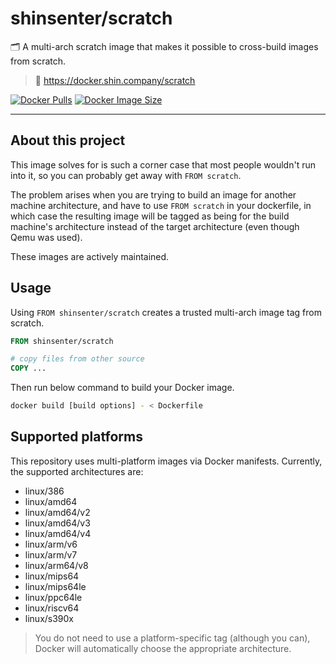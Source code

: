 # shinsenter/scratch

🗂 A multi-arch scratch image that makes it possible to cross-build images from scratch.

> 🔗 https://docker.shin.company/scratch

[![Docker Pulls](https://img.shields.io/docker/pulls/shinsenter/scratch)](https://docker.shin.company/scratch) [![Docker Image Size](https://img.shields.io/docker/image-size/shinsenter/scratch/latest?label=shinsenter%2Fscratch)](https://docker.shin.company/scratch)

* * *

## About this project

This image solves for is such a corner case that most people wouldn't run into it, so you can probably get away with `FROM scratch`.

The problem arises when you are trying to build an image for another machine architecture, and have to use `FROM scratch` in your dockerfile, in which case the resulting image will be tagged as being for the build machine's architecture instead of the target architecture (even though Qemu was used).

These images are actively maintained.

## Usage

Using `FROM shinsenter/scratch` creates a trusted multi-arch image tag from scratch.

```Dockerfile
FROM shinsenter/scratch

# copy files from other source
COPY ...
```

Then run below command to build your Docker image.

```bash
docker build [build options] - < Dockerfile
```

## Supported platforms

This repository uses multi-platform images via Docker manifests. Currently, the supported architectures are:

- linux/386
- linux/amd64
- linux/amd64/v2
- linux/amd64/v3
- linux/amd64/v4
- linux/arm/v6
- linux/arm/v7
- linux/arm64/v8
- linux/mips64
- linux/mips64le
- linux/ppc64le
- linux/riscv64
- linux/s390x

> You do not need to use a platform-specific tag (although you can), Docker will automatically choose the appropriate architecture.